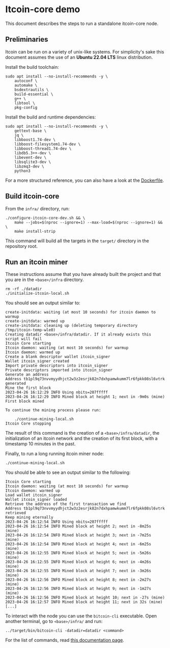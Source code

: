 # Itcoin-core demo

This document describes the steps to run a standalone itcoin-core node.


## Preliminaries

Itcoin can be run on a variety of unix-like systems. For simplicity's sake this
document assumes the use of an **Ubuntu 22.04 LTS** linux distribution.

Install the build toolchain:

```
sudo apt install --no-install-recommends -y \
    autoconf \
    automake \
    bsdextrautils \
    build-essential \
    g++ \
    libtool \
    pkg-config
```

Install the build and runtime dependencies:

```
sudo apt install --no-install-recommends -y \
    gettext-base \
    jq \
    libboost1.74-dev \
    libboost-filesystem1.74-dev \
    libboost-thread1.74-dev \
    libdb5.3++-dev \
    libevent-dev \
    libsqlite3-dev \
    libzmq3-dev \
    python3
```

For a more structured reference, you can also have a look at the [Dockerfile](/Dockerfile).


## Build itcoin-core

From the `infra/` directory, run:
```
./configure-itcoin-core-dev.sh && \
    make --jobs=$(nproc --ignore=1) --max-load=$(nproc --ignore=1) && \
    make install-strip
```

This command will build all the targets in the `target/` directory in the
repository root.


## Run an itcoin miner

These instructions assume that you have already built the project and that you
are in the `<base>/infra` directory.

```
rm -rf ./datadir
./initialize-itcoin-local.sh
```

You should see an output similar to:

```
create-initdata: waiting (at most 10 seconds) for itcoin daemon to warmup
create-initdata: warmed up
create-initdata: cleaning up (deleting temporary directory /tmp/itcoin-temp-wle0)
Creating datadir <base>/infra/datadir. If it already exists this script will fail
Itcoin Core starting
Itcoin daemon: waiting (at most 10 seconds) for warmup
Itcoin daemon: warmed up
Create a blank descriptor wallet itcoin_signer
Wallet itcoin_signer created
Import private descriptors into itcoin_signer
Private descriptors imported into itcoin_signer
Generate an address
Address tb1pl9q73nvvmyydhjct2w3z2esrjk82n7dxhpamwkumm7lr6fpkk08sl6vtrk generated
Mine the first block
2023-04-26 16:12:29 INFO Using nbits=207fffff
2023-04-26 16:12:29 INFO Mined block at height 1; next in -9m0s (mine)
First block mined

To continue the mining process please run:

    ./continue-mining-local.sh
Itcoin Core stopping
```

The result of this command is the creation of a `<base>/infra/datadir`, the
initialization of an itcoin network and the creation of its first block, with a
timestamp 10 minutes in the past.

Finally, to run a long running itcoin miner node:

```
./continue-mining-local.sh
```

You should be able to see an output similar to the following:

```
Itcoin Core starting
Itcoin daemon: waiting (at most 10 seconds) for warmup
Itcoin daemon: warmed up
Load wallet itcoin_signer
Wallet itcoin_signer loaded
Retrieve the address of the first transaction we find
Address tb1pl9q73nvvmyydhjct2w3z2esrjk82n7dxhpamwkumm7lr6fpkk08sl6vtrk retrieved
Keep mining eternally
2023-04-26 16:12:54 INFO Using nbits=207fffff
2023-04-26 16:12:54 INFO Mined block at height 2; next in -8m25s (mine)
2023-04-26 16:12:54 INFO Mined block at height 3; next in -7m25s (mine)
2023-04-26 16:12:54 INFO Mined block at height 4; next in -6m25s (mine)
2023-04-26 16:12:55 INFO Mined block at height 5; next in -5m26s (mine)
2023-04-26 16:12:55 INFO Mined block at height 6; next in -4m26s (mine)
2023-04-26 16:12:55 INFO Mined block at height 7; next in -3m26s (mine)
2023-04-26 16:12:56 INFO Mined block at height 8; next in -2m27s (mine)
2023-04-26 16:12:56 INFO Mined block at height 9; next in -1m27s (mine)
2023-04-26 16:12:56 INFO Mined block at height 10; next in -27s (mine)
2023-04-26 16:12:57 INFO Mined block at height 11; next in 32s (mine)
[...]
```

To interact with the node you can use the `bitcoin-cli` executable. Open another
terminal, go to `<base>/infra/` and run:

```
../target/bin/bitcoin-cli -datadir=datadir <command>
```

For the list of commands, read [this documentation page](https://chainquery.com/bitcoin-cli).
